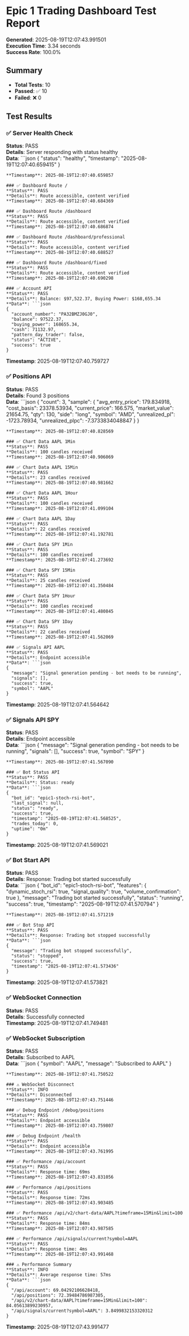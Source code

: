 
# Epic 1 Trading Dashboard Test Report

**Generated**: 2025-08-19T12:07:43.991501  
**Execution Time**: 3.34 seconds  
**Success Rate**: 100.0%  

## Summary
- **Total Tests**: 10
- **Passed**: ✅ 10
- **Failed**: ❌ 0

## Test Results

### ✅ Server Health Check
**Status**: PASS  
**Details**: Server responding with status healthy  
**Data**: ```json
{
  "status": "healthy",
  "timestamp": "2025-08-19T12:07:40.659415"
}
```  
**Timestamp**: 2025-08-19T12:07:40.659857  

### ✅ Dashboard Route /
**Status**: PASS  
**Details**: Route accessible, content verified  
**Timestamp**: 2025-08-19T12:07:40.684369  

### ✅ Dashboard Route /dashboard
**Status**: PASS  
**Details**: Route accessible, content verified  
**Timestamp**: 2025-08-19T12:07:40.686874  

### ✅ Dashboard Route /dashboard/professional
**Status**: PASS  
**Details**: Route accessible, content verified  
**Timestamp**: 2025-08-19T12:07:40.688527  

### ✅ Dashboard Route /dashboard/fixed
**Status**: PASS  
**Details**: Route accessible, content verified  
**Timestamp**: 2025-08-19T12:07:40.690298  

### ✅ Account API
**Status**: PASS  
**Details**: Balance: $97,522.37, Buying Power: $168,655.34  
**Data**: ```json
{
  "account_number": "PA32BMZJ0GJ0",
  "balance": 97522.37,
  "buying_power": 168655.34,
  "cash": 71132.97,
  "pattern_day_trader": false,
  "status": "ACTIVE",
  "success": true
}
```  
**Timestamp**: 2025-08-19T12:07:40.759727  

### ✅ Positions API
**Status**: PASS  
**Details**: Found 3 positions  
**Data**: ```json
{
  "count": 3,
  "sample": {
    "avg_entry_price": 179.834918,
    "cost_basis": 23378.53934,
    "current_price": 166.575,
    "market_value": 21654.75,
    "qty": 130,
    "side": "long",
    "symbol": "AMD",
    "unrealized_pl": -1723.78934,
    "unrealized_plpc": -7.3733834048847
  }
}
```  
**Timestamp**: 2025-08-19T12:07:40.828569  

### ✅ Chart Data AAPL 1Min
**Status**: PASS  
**Details**: 100 candles received  
**Timestamp**: 2025-08-19T12:07:40.906069  

### ✅ Chart Data AAPL 15Min
**Status**: PASS  
**Details**: 23 candles received  
**Timestamp**: 2025-08-19T12:07:40.981662  

### ✅ Chart Data AAPL 1Hour
**Status**: PASS  
**Details**: 100 candles received  
**Timestamp**: 2025-08-19T12:07:41.099104  

### ✅ Chart Data AAPL 1Day
**Status**: PASS  
**Details**: 22 candles received  
**Timestamp**: 2025-08-19T12:07:41.192781  

### ✅ Chart Data SPY 1Min
**Status**: PASS  
**Details**: 100 candles received  
**Timestamp**: 2025-08-19T12:07:41.273692  

### ✅ Chart Data SPY 15Min
**Status**: PASS  
**Details**: 25 candles received  
**Timestamp**: 2025-08-19T12:07:41.350484  

### ✅ Chart Data SPY 1Hour
**Status**: PASS  
**Details**: 100 candles received  
**Timestamp**: 2025-08-19T12:07:41.480845  

### ✅ Chart Data SPY 1Day
**Status**: PASS  
**Details**: 22 candles received  
**Timestamp**: 2025-08-19T12:07:41.562069  

### ✅ Signals API AAPL
**Status**: PASS  
**Details**: Endpoint accessible  
**Data**: ```json
{
  "message": "Signal generation pending - bot needs to be running",
  "signals": [],
  "success": true,
  "symbol": "AAPL"
}
```  
**Timestamp**: 2025-08-19T12:07:41.564642  

### ✅ Signals API SPY
**Status**: PASS  
**Details**: Endpoint accessible  
**Data**: ```json
{
  "message": "Signal generation pending - bot needs to be running",
  "signals": [],
  "success": true,
  "symbol": "SPY"
}
```  
**Timestamp**: 2025-08-19T12:07:41.567090  

### ✅ Bot Status API
**Status**: PASS  
**Details**: Status: ready  
**Data**: ```json
{
  "bot_id": "epic1-stoch-rsi-bot",
  "last_signal": null,
  "status": "ready",
  "success": true,
  "timestamp": "2025-08-19T12:07:41.568525",
  "trades_today": 0,
  "uptime": "0m"
}
```  
**Timestamp**: 2025-08-19T12:07:41.569021  

### ✅ Bot Start API
**Status**: PASS  
**Details**: Response: Trading bot started successfully  
**Data**: ```json
{
  "bot_id": "epic1-stoch-rsi-bot",
  "features": {
    "dynamic_stoch_rsi": true,
    "signal_quality": true,
    "volume_confirmation": true
  },
  "message": "Trading bot started successfully",
  "status": "running",
  "success": true,
  "timestamp": "2025-08-19T12:07:41.570794"
}
```  
**Timestamp**: 2025-08-19T12:07:41.571219  

### ✅ Bot Stop API
**Status**: PASS  
**Details**: Response: Trading bot stopped successfully  
**Data**: ```json
{
  "message": "Trading bot stopped successfully",
  "status": "stopped",
  "success": true,
  "timestamp": "2025-08-19T12:07:41.573436"
}
```  
**Timestamp**: 2025-08-19T12:07:41.573821  

### ✅ WebSocket Connection
**Status**: PASS  
**Details**: Successfully connected  
**Timestamp**: 2025-08-19T12:07:41.749481  

### ✅ WebSocket Subscription
**Status**: PASS  
**Details**: Subscribed to AAPL  
**Data**: ```json
{
  "symbol": "AAPL",
  "message": "Subscribed to AAPL"
}
```  
**Timestamp**: 2025-08-19T12:07:41.750522  

### ⚠️ WebSocket Disconnect
**Status**: INFO  
**Details**: Disconnected  
**Timestamp**: 2025-08-19T12:07:43.751446  

### ✅ Debug Endpoint /debug/positions
**Status**: PASS  
**Details**: Endpoint accessible  
**Timestamp**: 2025-08-19T12:07:43.759807  

### ✅ Debug Endpoint /health
**Status**: PASS  
**Details**: Endpoint accessible  
**Timestamp**: 2025-08-19T12:07:43.761995  

### ✅ Performance /api/account
**Status**: PASS  
**Details**: Response time: 69ms  
**Timestamp**: 2025-08-19T12:07:43.831056  

### ✅ Performance /api/positions
**Status**: PASS  
**Details**: Response time: 72ms  
**Timestamp**: 2025-08-19T12:07:43.903485  

### ✅ Performance /api/v2/chart-data/AAPL?timeframe=15Min&limit=100
**Status**: PASS  
**Details**: Response time: 84ms  
**Timestamp**: 2025-08-19T12:07:43.987585  

### ✅ Performance /api/signals/current?symbol=AAPL
**Status**: PASS  
**Details**: Response time: 4ms  
**Timestamp**: 2025-08-19T12:07:43.991468  

### ⚠️ Performance Summary
**Status**: INFO  
**Details**: Average response time: 57ms  
**Data**: ```json
{
  "/api/account": 69.04292106628418,
  "/api/positions": 72.39484786987305,
  "/api/v2/chart-data/AAPL?timeframe=15Min&limit=100": 84.05613899230957,
  "/api/signals/current?symbol=AAPL": 3.8499832153320312
}
```  
**Timestamp**: 2025-08-19T12:07:43.991477  

